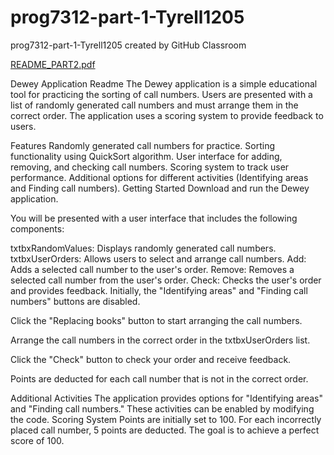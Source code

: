 # prog7312-part-1-Tyrell1205
prog7312-part-1-Tyrell1205 created by GitHub Classroom

[README_PART2.pdf](https://github.com/VCDBN/prog7312-part-1-Tyrell1205/files/13179671/README_PART2.pdf)


Dewey Application Readme
The Dewey application is a simple educational tool for practicing the sorting of call numbers. Users are presented with a list of randomly generated call numbers and must arrange them in the correct order. The application uses a scoring system to provide feedback to users.

Features
Randomly generated call numbers for practice.
Sorting functionality using QuickSort algorithm.
User interface for adding, removing, and checking call numbers.
Scoring system to track user performance.
Additional options for different activities (Identifying areas and Finding call numbers).
Getting Started
Download and run the Dewey application.

You will be presented with a user interface that includes the following components:

txtbxRandomValues: Displays randomly generated call numbers.
txtbxUserOrders: Allows users to select and arrange call numbers.
Add: Adds a selected call number to the user's order.
Remove: Removes a selected call number from the user's order.
Check: Checks the user's order and provides feedback.
Initially, the "Identifying areas" and "Finding call numbers" buttons are disabled.

Click the "Replacing books" button to start arranging the call numbers.

Arrange the call numbers in the correct order in the txtbxUserOrders list.

Click the "Check" button to check your order and receive feedback.

Points are deducted for each call number that is not in the correct order.

Additional Activities
The application provides options for "Identifying areas" and "Finding call numbers." These activities can be enabled by modifying the code.
Scoring System
Points are initially set to 100.
For each incorrectly placed call number, 5 points are deducted.
The goal is to achieve a perfect score of 100.
